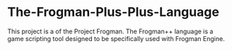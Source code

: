 # The-Frogman-Plus-Plus-Language
This project is a of the Project Frogman. The Frogman++ language is a game scripting tool designed to be specifically used with Frogman Engine.
